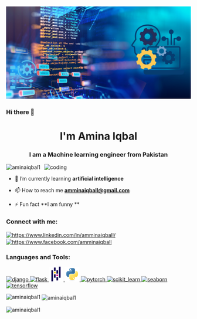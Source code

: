 

![logo](https://github.com/aminaiqbal1/aminaiqbal/blob/main/Untitled%20design.png)
### Hi there 👋

<h1 align="center"> I'm Amina Iqbal</h1>
<h3 align="center"> I am a Machine learning engineer from Pakistan</h3>
<img align= "right" alt = "coding" width= "400"src= "https://cdnb.artstation.com/p/assets/images/images/028/991/999/original/anna-havrylyukh-.gif?1596125112 ">

<p align="left"> <img src="https://komarev.com/ghpvc/?username=aminaiqbal1&label=Profile%20views&color=0e75b6&style=flat" alt="aminaiqbal1" /> </p>

- 🌱 I’m currently learning **artificial intelligence**

- 📫 How to reach me **amminaiqball@gmail.com**

- ⚡ Fun fact **I am funny **

<h3 align="left">Connect with me:</h3>
<p align="left">
<a href="https://linkedin.com/in/https://www.linkedin.com/in/amminaiqball/" target="blank"><img align="center" src="https://raw.githubusercontent.com/rahuldkjain/github-profile-readme-generator/master/src/images/icons/Social/linked-in-alt.svg" alt="https://www.linkedin.com/in/amminaiqball/" height="30" width="40" /></a>
<a href="https://fb.com/https://www.facebook.com/amminaiqball" target="blank"><img align="center" src="https://raw.githubusercontent.com/rahuldkjain/github-profile-readme-generator/master/src/images/icons/Social/facebook.svg" alt="https://www.facebook.com/amminaiqball" height="30" width="40" /></a>
</p>

<h3 align="left">Languages and Tools:</h3>
<p align="left"> <a href="https://www.djangoproject.com/" target="_blank" rel="noreferrer"> <img src="https://cdn.worldvectorlogo.com/logos/django.svg" alt="django" width="40" height="40"/> </a> <a href="https://flask.palletsprojects.com/" target="_blank" rel="noreferrer"> <img src="https://www.vectorlogo.zone/logos/pocoo_flask/pocoo_flask-icon.svg" alt="flask" width="40" height="40"/> </a> <a href="https://pandas.pydata.org/" target="_blank" rel="noreferrer"> <img src="https://raw.githubusercontent.com/devicons/devicon/2ae2a900d2f041da66e950e4d48052658d850630/icons/pandas/pandas-original.svg" alt="pandas" width="40" height="40"/> </a> <a href="https://www.python.org" target="_blank" rel="noreferrer"> <img src="https://raw.githubusercontent.com/devicons/devicon/master/icons/python/python-original.svg" alt="python" width="40" height="40"/> </a> <a href="https://pytorch.org/" target="_blank" rel="noreferrer"> <img src="https://www.vectorlogo.zone/logos/pytorch/pytorch-icon.svg" alt="pytorch" width="40" height="40"/> </a> <a href="https://scikit-learn.org/" target="_blank" rel="noreferrer"> <img src="https://upload.wikimedia.org/wikipedia/commons/0/05/Scikit_learn_logo_small.svg" alt="scikit_learn" width="40" height="40"/> </a> <a href="https://seaborn.pydata.org/" target="_blank" rel="noreferrer"> <img src="https://seaborn.pydata.org/_images/logo-mark-lightbg.svg" alt="seaborn" width="40" height="40"/> </a> <a href="https://www.tensorflow.org" target="_blank" rel="noreferrer"> <img src="https://www.vectorlogo.zone/logos/tensorflow/tensorflow-icon.svg" alt="tensorflow" width="40" height="40"/> </a> </p>

<p><img align="left" src="https://github-readme-stats.vercel.app/api/top-langs?username=aminaiqbal1&show_icons=true&locale=en&layout=compact" alt="aminaiqbal1" /></p>

<p>&nbsp;<img align="center" src="https://github-readme-stats.vercel.app/api?username=aminaiqbal1&show_icons=true&locale=en" alt="aminaiqbal1" /></p>

<p><img align="center" src="https://github-readme-streak-stats.herokuapp.com/?user=aminaiqbal1&" alt="aminaiqbal1" /></p>
